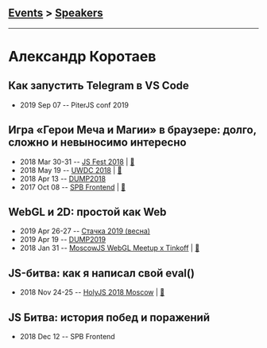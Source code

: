 ## [Events](../README.md) > [Speakers](../speakers.md)
---

# Александр Коротаев

## Как запустить Telegram в VS Code
- 2019 Sep 07 -- PiterJS conf 2019    
## Игра «Герои Меча и Магии» в браузере: долго, сложно и невыносимо интересно
- 2018 Mar 30-31 -- [JS Fest 2018](https://www.youtube.com/watch?v=YIq3QLVvcds)  | [:notebook:](http://lekzd.ru/presentations/jsFest_heroes/)  
- 2018 May 19 -- [UWDC 2018](https://www.youtube.com/watch?v=bv6MVuRbAmg)  | [:notebook:](http://lekzd.ru/presentations/uwdc_heroes/#cover)  
- 2018 Apr 13 -- [DUMP2018](https://www.youtube.com/watch?v=eauzFBCJDb0)    
- 2017 Oct 08 -- [SPB Frontend](https://youtu.be/STxBvk98mf8?t=41m17s)  | [:notebook:](http://lekzd.ru/heroes)  
## WebGL и 2D: простой как Web
- 2019 Apr 26-27 -- [Стачка 2019 (весна)](https://www.youtube.com/watch?v=7cbshfHfULs&list=PL8EJzNcJZNp2AMwQWiFhpGjhkjUwghXBg&index=2&t=0s)    
- 2019 Apr 19 -- [DUMP2019](https://www.youtube.com/watch?v=PKNrhSe7ATM&list=PLRdS-n5seLRqiGopjk6DN6qtm2C04m_mb&index=7)    
- 2018 Jan 31 -- [MoscowJS WebGL Meetup x Tinkoff](https://youtu.be/jfRusB5E1n8)  | [:notebook:](http://lekzd.ru/presentations/webgl_simple_moscow/)  
## JS-битва: как я написал свой eval()
- 2018 Nov 24-25 -- [HolyJS 2018 Moscow](https://www.youtube.com/watch?v=TJ7TGk5WJ5k)  | [:notebook:](http://lekzd.ru/presentations/js_battle_holy/)  
## JS Битва: история побед и поражений
- 2018 Dec 12 -- SPB Frontend    
